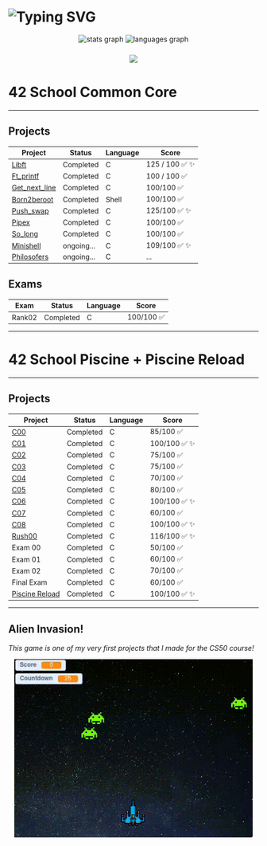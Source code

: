 # <div align="left"> ![Typing SVG](https://readme-typing-svg.demolab.com?font=Ubuntu+Mono&weight=100&size=30&letterSpacing=&duration=500&pause=5000&color=1E90FF&vCenter=true&width=600&lines=%24%3E+Hello,+I'm+Gabriel+La+Rocque!🐧)

<div align="center">
  <img src="https://github-readme-stats.vercel.app/api?username=larocqueg&hide_title=false&hide_rank=false&show_icons=true&include_all_commits=true&count_private=true&disable_animations=false&theme=github_dark&locale=en&hide_border=true&order=1" height="150" alt="stats graph"  />
  <img src="https://github-readme-stats.vercel.app/api/top-langs?username=larocqueg&locale=en&hide_title=false&layout=compact&card_width=320&langs_count=5&theme=github_dark&hide_border=true&order=2" height="150" alt="languages graph"  />
</div>

###

<p align="middle">
  <a href="https://skillicons.dev">
    <img src="https://skillicons.dev/icons?i=linux,bash,c,vim,neovim,vscode,git,github" />
  </a>
</p>

# 42 School Common Core
---
## Projects

| Project | Status   | Language | Score       |
| ------- | -------- | -------- | ----------- |
| [Libft](https://github.com/larocqueg/42_Libft) | Completed | C        | 125 / 100  ✅ ✨ |
| [Ft_printf](https://github.com/larocqueg/42_ft_printf.git)| Completed | C        | 100 / 100 ✅ |
| [Get_next_line](https://github.com/larocqueg/42_get_next_line.git)| Completed | C        | 100/100 ✅ |
| [Born2beroot](https://github.com/larocqueg/42_Born_2_be_root.git)| Completed | Shell       | 100/100 ✅ |
| [Push_swap](https://github.com/larocqueg/42_Push_swap.git)| Completed | C | 125/100 ✅ ✨ |
| [Pipex](https://github.com/larocqueg/42_pipex) | Completed | C | 100/100 ✅|
| [So_long](https://github.com/larocqueg/42_so_long) | Completed | C | 100/100 ✅ |
| [Minishell](https://github.com/larocqueg/42_Minishell.git) | ongoing... | C | 109/100 ✅ ✨ |
| [Philosofers](https://github.com/larocqueg/42_Philosophers.git) | ongoing... | C | ... |

## Exams
| Exam | Status | Language | Score |
| ---- | ------ | -------- | ----- |
| Rank02 | Completed | C | 100/100 ✅ |
---

# 42 School Piscine + Piscine Reload
---
## Projects

| Project |  Status   | Language |   Score    |
| ------- | --------  | -------- | -----------|
| [C00](https://github.com/larocqueg/42-Porto-Piscine/tree/master/C00)   | Completed |    C     | 85/100  ✅ |
| [C01](https://github.com/larocqueg/42-Porto-Piscine/tree/master/C01)   | Completed |    C     | 100/100 ✅ ✨ |
| [C02](https://github.com/larocqueg/42-Porto-Piscine/tree/master/C02)   | Completed |    C     | 75/100  ✅ |
| [C03](https://github.com/larocqueg/42-Porto-Piscine/tree/master/C03)   | Completed |    C     | 75/100  ✅ |
| [C04](https://github.com/larocqueg/42-Porto-Piscine/tree/master/C04)   | Completed |    C     | 70/100  ✅ |
| [C05](https://github.com/larocqueg/42-Porto-Piscine/tree/master/C05)   | Completed |    C     | 80/100  ✅ |
| [C06](https://github.com/larocqueg/42-Porto-Piscine/tree/master/C06)   | Completed |    C     | 100/100 ✅ ✨ |
| [C07](https://github.com/larocqueg/42-Porto-Piscine/tree/master/C07)   | Completed |    C     | 60/100  ✅ |
| [C08](https://github.com/larocqueg/42-Porto-Piscine/tree/master/C08)   | Completed |    C     | 100/100 ✅ ✨ |
| [Rush00](https://github.com/larocqueg/42-Porto-Piscine/tree/master/Rush00/ex00) | Completed | C | 116/100 ✅ ✨ |
| Exam 00  | Completed |    C     |  50/100 ✅   |
| Exam 01  | Completed |    C     |  60/100  ✅  |
| Exam 02  | Completed |    C     |  70/100 ✅ |
| Final Exam  | Completed |    C     |  60/100 ✅|
| [Piscine Reload](https://github.com/larocqueg/42-Porto-Piscine-Reload.git) | Completed | C | 100/100 ✅ ✨ |

---
## Alien Invasion!

_This game is one of my very first projects that I made for the CS50 course!_

<div align="middle">
  <a href="https://scratch.mit.edu/projects/961125462/" target="_blank">
    <img src="https://github.com/larocqueg/larocqueg/blob/main/alien_invasion.gif" width="480">
  </a>
</div>
